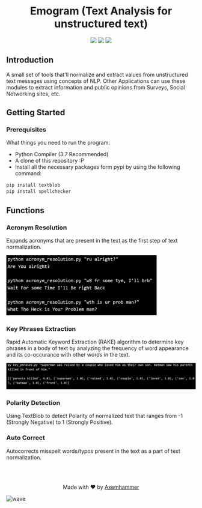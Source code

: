 <h1 align="center">
  Emogram (Text Analysis for unstructured text)
</h1>

<p align="center">
  <a href="https://www.python.org"><img src="https://img.shields.io/badge/language-python-blue.svg?style=flat"></a>
  <a href="#"><img src="https://img.shields.io/github/last-commit/axenhammer/Emogram.svg"></a>
  <a href="/LICENSE.md"><img src="https://img.shields.io/github/license/axenhammer/Emogram.svg?color=blue"></a>
</p>

## Introduction
A small set of tools that'll normalize and extract values from unstructured text messages using concepts of NLP. Other Applications can use these modules to extract information and public opinions from Surveys, Social Networking sites, etc.


## Getting Started
### Prerequisites
What things you need to run the program:
- Python Compiler (3.7 Recommended)
- A clone of this repository :P
- Install all the necessary packages form pypi by using the following command:
 ```bash
pip install textblob
pip install spellchecker
```


## Functions
### Acronym Resolution
Expands acronyms that are present in the text as the first step of text normalization.

<img src="/docs/acronym_res.PNG" width="400" height="160"/>


### Key Phrases Extraction
Rapid Automatic Keyword Extraction (RAKE) algorithm to determine key phrases in a body of text by analyzing the frequency of word appearance and its co-occurance with other words in the text.

<img src="/docs/keyword_extract.PNG"/>


### Polarity Detection
Using TextBlob to detect Polarity of normalized text that ranges from -1 (Strongly Negative) to 1 (Strongly Positive).


### Auto Correct
Autocorrects misspelt words/typos present in the text as a part of text normalization.


<br><br>
<p align="center">
  Made with ❤️ by <a href="https://github.com/axenhammer"> Axemhammer</a>
</p>

![wave](http://cdn.thekrishna.in/img/common/border.png)

